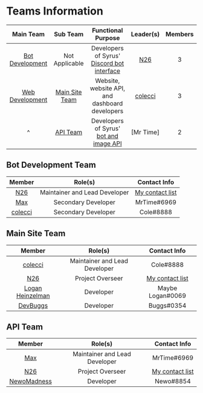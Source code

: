 # Teams Information


|     Main Team     |     Sub Team     |               Functional Purpose               | Leader(s) | Members |
|:-----------------:|:----------------:|:----------------------------------------------:|:---------:|:-------:|
| [Bot Development] |  Not Applicable  |  Developers of Syrus' [Discord bot interface]  |   [N26]   |    3    |
| [Web Development] | [Main Site Team] | Website, website API, and dashboard developers | [colecci] |    3    |
|         ^         |    [API Team]    |    Developers of Syrus' [bot and image API]    | [Mr Time] |    2    |

## Bot Development Team
|   Member  |            Role(s)            |       Contact Info      |
|:---------:|:-----------------------------:|:-----------------------:|
|   [N26]   | Maintainer and Lead Developer | [My contact list][n26c] |
|   [Max]   |      Secondary Developer      |       MrTime#6969       |
| [colecci] |      Secondary Developer      |        Cole#8888        |

## Main Site Team

|       Member       |            Role(s)            |       Contact Info      |
|:------------------:|:-----------------------------:|:-----------------------:|
|      [colecci]     | Maintainer and Lead Developer |        Cole#8888        |
|        [N26]       |        Project Overseer       | [My contact list][n26c] |
| [Logan Heinzelman] |           Developer           |     Maybe Logan#0069    |
|     [DevBuggs]     |           Developer           |        Buggs#0354       |

## API Team

|     Member    |            Role(s)            |       Contact Info      |
|:-------------:|:-----------------------------:|:-----------------------:|
|     [Max]     | Maintainer and Lead Developer |       MrTime#6969       |
|     [N26]     |        Project Overseer       | [My contact list][n26c] |
| [NewoMadness] |           Developer           |        Newo#8854        |

[n26c]: https://github.com/Nytelife26#-hello-im-n26-welcome-to-my-profile-wave-
[Bot Development]: https://github.com/orgs/syrus-bot/teams/bot-development
[Web Development]: https://github.com/orgs/syrus-bot/teams/web-development
[Main Site Team]: https://github.com/orgs/syrus-bot/teams/main-site
[API Team]: https://github.com/orgs/syrus-bot/teams/api-team
[Discord bot interface]: https://github.com/syrus-bot/syrus-bot
[bot and image API]: https://github.com/syrus-bot/bot-api
[N26]: https://github.com/Nytelife26
[colecci]: https://github.com/colecci
[Max]: https://github.com/mynameismax
[Logan Heinzelman]: https://github.com/LoganHeinzelman
[DevBuggs]: https://github.com/DvBuggs
[NewoMadness]: https://github.com/NewoMadness
